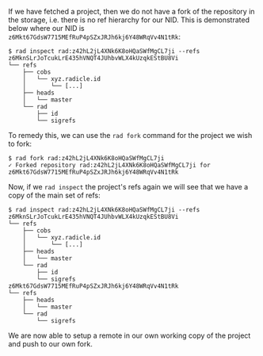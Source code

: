 If we have fetched a project, then we do not have a fork of the
repository in the storage, i.e. there is no ref hierarchy for our
NID. This is demonstrated below where our NID is
`z6Mkt67GdsW7715MEfRuP4pSZxJRJh6kj6Y48WRqVv4N1tRk`:

```
$ rad inspect rad:z42hL2jL4XNk6K8oHQaSWfMgCL7ji --refs
z6MknSLrJoTcukLrE435hVNQT4JUhbvWLX4kUzqkEStBU8Vi
└── refs
    ├── cobs
    │   └── xyz.radicle.id
    │       └── [...]
    ├── heads
    │   └── master
    └── rad
        ├── id
        └── sigrefs
```

To remedy this, we can use the `rad fork` command for the project we
wish to fork:

```
$ rad fork rad:z42hL2jL4XNk6K8oHQaSWfMgCL7ji
✓ Forked repository rad:z42hL2jL4XNk6K8oHQaSWfMgCL7ji for z6Mkt67GdsW7715MEfRuP4pSZxJRJh6kj6Y48WRqVv4N1tRk
```

Now, if we `rad inspect` the project's refs again we will see that we
have a copy of the main set of refs:

```
$ rad inspect rad:z42hL2jL4XNk6K8oHQaSWfMgCL7ji --refs
z6MknSLrJoTcukLrE435hVNQT4JUhbvWLX4kUzqkEStBU8Vi
└── refs
    ├── cobs
    │   └── xyz.radicle.id
    │       └── [...]
    ├── heads
    │   └── master
    └── rad
        ├── id
        └── sigrefs
z6Mkt67GdsW7715MEfRuP4pSZxJRJh6kj6Y48WRqVv4N1tRk
└── refs
    ├── heads
    │   └── master
    └── rad
        └── sigrefs
```

We are now able to setup a remote in our own working copy of the
project and push to our own fork.
